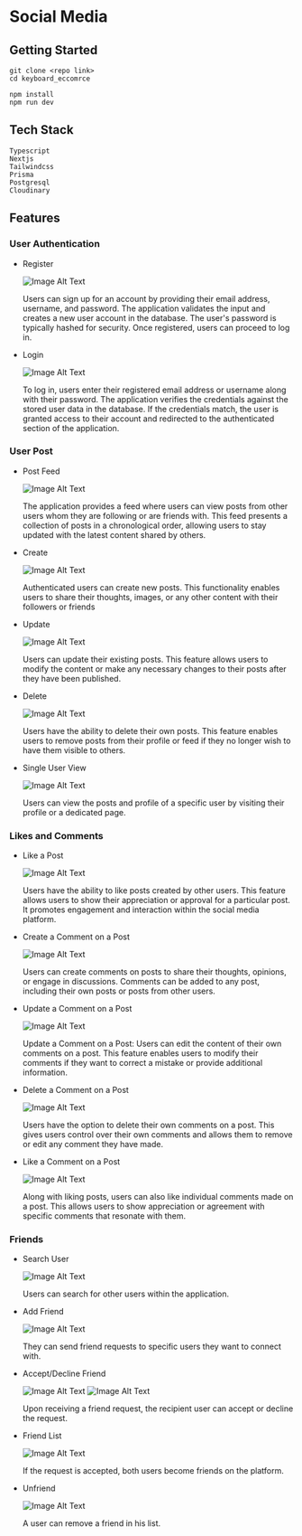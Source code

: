 # Social Media

## Getting Started
    git clone <repo link>
    cd keyboard_eccomrce
    
    npm install
    npm run dev



## Tech Stack
    Typescript
    Nextjs
    Tailwindcss
    Prisma
    Postgresql
    Cloudinary

## Features

### User Authentication

- Register 
  
  ![Image Alt Text](https://res.cloudinary.com/dkarsw8bs/image/upload/v1686816155/md/social-media/Register.png)

  Users can sign up for an account by providing their email address, username, and password. The application validates the input and creates a new user account in the database. The user's password is typically hashed for security. Once registered, users can proceed to log in.

- Login 
  
  ![Image Alt Text](https://res.cloudinary.com/dkarsw8bs/image/upload/v1686816133/md/social-media/Login.png)

  To log in, users enter their registered email address or username along with their password. The application verifies the credentials against the stored user data in the database. If the credentials match, the user is granted access to their account and redirected to the authenticated section of the application.

### User Post

- Post Feed
  
  ![Image Alt Text](https://res.cloudinary.com/dkarsw8bs/image/upload/v1686816477/md/social-media/Post%20Feed.png)

  The application provides a feed where users can view posts from other users whom they are following or are friends with. This feed presents a collection of posts in a chronological order, allowing users to stay updated with the latest content shared by others.

- Create
  
  ![Image Alt Text](https://res.cloudinary.com/dkarsw8bs/image/upload/v1686816481/md/social-media/Create%20Post.png)

  Authenticated users can create new posts. This functionality enables users to share their thoughts, images, or any other content with their followers or friends

- Update

  ![Image Alt Text](https://res.cloudinary.com/dkarsw8bs/image/upload/v1686816479/md/social-media/Update%20Post.png)

  Users can update their existing posts. This feature allows users to modify the content or make any necessary changes to their posts after they have been published.

- Delete

  ![Image Alt Text](https://res.cloudinary.com/dkarsw8bs/image/upload/v1686816477/md/social-media/Delete%20Post.png)

   Users have the ability to delete their own posts. This feature enables users to remove posts from their profile or feed if they no longer wish to have them visible to others.

- Single User View

  ![Image Alt Text](https://res.cloudinary.com/dkarsw8bs/image/upload/v1686817008/md/social-media/User%20Profile.png)

   Users can view the posts and profile of a specific user by visiting their profile or a dedicated page.

### Likes and Comments

- Like a Post

  ![Image Alt Text](https://res.cloudinary.com/dkarsw8bs/image/upload/v1686817690/md/social-media/Like%20Post.png)

   Users have the ability to like posts created by other users. This feature allows users to show their appreciation or approval for a particular post. It promotes engagement and interaction within the social media platform.

- Create a Comment on a Post

  ![Image Alt Text](https://res.cloudinary.com/dkarsw8bs/image/upload/v1686817692/md/social-media/Add%20Comment.png)

   Users can create comments on posts to share their thoughts, opinions, or engage in discussions. Comments can be added to any post, including their own posts or posts from other users.


- Update a Comment on a Post

  ![Image Alt Text](https://res.cloudinary.com/dkarsw8bs/image/upload/v1686817689/md/social-media/Update%20Comment.png)

   Update a Comment on a Post: Users can edit the content of their own comments on a post. This feature enables users to modify their comments if they want to correct a mistake or provide additional information.

- Delete a Comment on a Post

  ![Image Alt Text](https://res.cloudinary.com/dkarsw8bs/image/upload/v1686817690/md/social-media/Delete%20Comment.png)

   Users have the option to delete their own comments on a post. This gives users control over their own comments and allows them to remove or edit any comment they have made.

- Like a Comment on a Post

  ![Image Alt Text](https://res.cloudinary.com/dkarsw8bs/image/upload/v1686831835/md/social-media/Like%20Comment.png)

   Along with liking posts, users can also like individual comments made on a post. This allows users to show appreciation or agreement with specific comments that resonate with them.




### Friends

- Search User

  ![Image Alt Text](https://res.cloudinary.com/dkarsw8bs/image/upload/v1686817007/md/social-media/Screen_Shot_2023-06-15_at_4.13.48_PM_juzabz.png)

   Users can search for other users within the application.

- Add Friend

  ![Image Alt Text](https://res.cloudinary.com/dkarsw8bs/image/upload/v1686817008/md/social-media/Add%20Friend.png)

   They can send friend requests to specific users they want to connect with.


- Accept/Decline Friend

  ![Image Alt Text](https://res.cloudinary.com/dkarsw8bs/image/upload/v1686817008/md/social-media/Friend%20Request.png)
  ![Image Alt Text](https://res.cloudinary.com/dkarsw8bs/image/upload/v1686817007/md/social-media/Screen_Shot_2023-06-15_at_4.13.48_PM_juzabz.png)

   Upon receiving a friend request, the recipient user can accept or decline the request.


- Friend List

  ![Image Alt Text](https://res.cloudinary.com/dkarsw8bs/image/upload/v1686817007/md/social-media/Friend%20List.png)

   If the request is accepted, both users become friends on the platform.



- Unfriend

  ![Image Alt Text](https://res.cloudinary.com/dkarsw8bs/image/upload/v1686817008/md/social-media/Unfriend.png)

   A user can remove a friend in his list.




